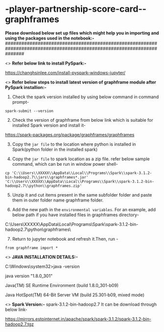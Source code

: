 # -player-partnership-score-card--graphframes

**Please download below set up files which might help you in importing and using the packages used in the notebook:-**
#######################################################################################################################

<> **Refer below link to install PySpark:-**

https://changhsinlee.com/install-pyspark-windows-jupyter/

<> **Refer below steps to install latest version of graphframe module after PySpark installion:-**

1. Check the spark version installed by using below command in command prompt-

`spark-submit --version`

2. Check the version of graphframe from below link which is suitable for installed Spark version and install it-

https://spark-packages.org/package/graphframes/graphframes


3. Copy the `jar file` to the location where python is installed in Spark(python folder in the installed spark) 

4. Copy the `jar file` to spark location as a zip file. refer below sample command, which can be run in window power shell-

`cp 'C:\\Users\\XXXXX\\AppData\\Local\\Programs\\Spark\\spark-3.1.2-bin-hadoop2.7\\jars\\graphframes*.jar' 'C:\\Users\\XXXXX\\AppData\\Local\\Programs\\Spark\\spark-3.1.2-bin-hadoop2.7\\python\\graphframes.zip'`

5. Unzip it and cut items present in the same subfolder folder and paste them in outer folder name graphframe folder.

6. Add the new path in the `environmental variables`. For an example, add below path if you have installed files in graphframes directory-

C:\Users\XXXXX\AppData\Local\Programs\Spark\spark-3.1.2-bin-hadoop2.7\python\graphframes\

7. Return to jupyter notebook and refresh it.Then, run -

`from graphframe import *`


<> **JAVA INSTALLATION DETAILS:-**

C:\Windows\system32>java -version

java version "1.8.0_301"

Java(TM) SE Runtime Environment (build 1.8.0_301-b09)

Java HotSpot(TM) 64-Bit Server VM (build 25.301-b09, mixed mode)

<> **Spark Version:-** 
spark-3.1.2-bin-hadoop2.7 
It can be download through below link-

https://mirrors.estointernet.in/apache/spark/spark-3.1.2/spark-3.1.2-bin-hadoop2.7.tgz
